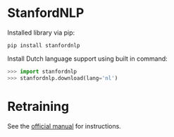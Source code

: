# StanfordNLP

Installed library via pip:

```
pip install stanfordnlp
```

Install Dutch language support using built in command:

```python
>>> import stanfordnlp
>>> stanfordnlp.download(lang='nl')
```

# Retraining

See the [official manual](https://stanfordnlp.github.io/stanfordnlp/training.html) for instructions.

